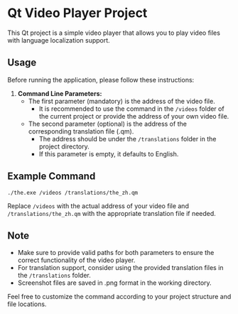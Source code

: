 # Qt Video Player Project

This Qt project is a simple video player that allows you to play video files with language localization support.

## Usage

Before running the application, please follow these instructions:

1. **Command Line Parameters:**
   - The first parameter (mandatory) is the address of the video file.
     - It is recommended to use the command in the `/videos` folder of the current project or provide the address of your own video file.
   - The second parameter (optional) is the address of the corresponding translation file (.qm).
     - The address should be under the `/translations` folder in the project directory.
     - If this parameter is empty, it defaults to English.

## Example Command

`./the.exe /videos /translations/the_zh.qm`

Replace `/videos` with the actual address of your video file and `/translations/the_zh.qm` with the appropriate translation file if needed.

## Note

- Make sure to provide valid paths for both parameters to ensure the correct functionality of the video player.
- For translation support, consider using the provided translation files in the `/translations` folder.
- Screenshot files are saved in .png format in the working directory.

Feel free to customize the command according to your project structure and file locations.

